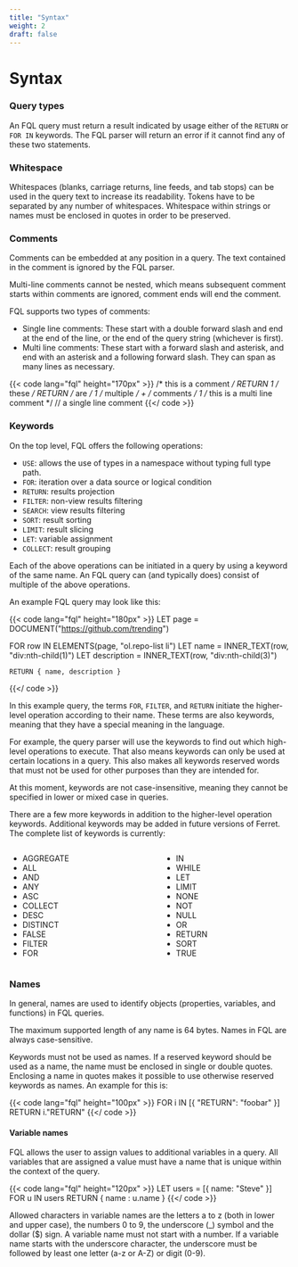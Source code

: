 ```yaml
---
title: "Syntax"
weight: 2
draft: false
---
```


# Syntax

### Query types
An FQL query must return a result indicated by usage either of the ``RETURN`` or ``FOR IN`` keywords. The FQL parser will return an error if it cannot find any of these two statements.

### Whitespace
Whitespaces (blanks, carriage returns, line feeds, and tab stops) can be used in the query text to increase its readability. Tokens have to be separated by any number of whitespaces. Whitespace within strings or names must be enclosed in quotes in order to be preserved.

### Comments
Comments can be embedded at any position in a query. The text contained in the comment is ignored by the FQL parser.

Multi-line comments cannot be nested, which means subsequent comment starts within comments are ignored, comment ends will end the comment.

FQL supports two types of comments:

- Single line comments: These start with a double forward slash and end at the end of the line, or the end of the query string (whichever is first).
- Multi line comments: These start with a forward slash and asterisk, and end with an asterisk and a following forward slash. They can span as many lines as necessary.

{{< code lang="fql" height="170px" >}}
/* this is a comment */ RETURN 1
/* these */ RETURN /* are */ 1 /* multiple */ + /* comments */ 1
/* this is
   a multi line
   comment */
// a single line comment
{{</ code >}}

### Keywords
On the top level, FQL offers the following operations:

- ``USE``: allows the use of types in a namespace without typing full type path.
- ``FOR``: iteration over a data source or logical condition
- ``RETURN``: results projection
- ``FILTER``: non-view results filtering
- ``SEARCH``: view results filtering
- ``SORT``: result sorting
- ``LIMIT``: result slicing
- ``LET``: variable assignment
- ``COLLECT``: result grouping

Each of the above operations can be initiated in a query by using a keyword of the same name. An FQL query can (and typically does) consist of multiple of the above operations.

An example FQL query may look like this:

{{< code lang="fql" height="180px" >}}
LET page = DOCUMENT("https://github.com/trending")

FOR row IN ELEMENTS(page, "ol.repo-list li")
    LET name = INNER_TEXT(row, "div:nth-child(1)")
    LET description = INNER_TEXT(row, "div:nth-child(3)")
    
    RETURN { name, description }
{{</ code >}}

In this example query, the terms ``FOR``, ``FILTER``, and ``RETURN`` initiate the higher-level operation according to their name. These terms are also keywords, meaning that they have a special meaning in the language.

For example, the query parser will use the keywords to find out which high-level operations to execute. That also means keywords can only be used at certain locations in a query. This also makes all keywords reserved words that must not be used for other purposes than they are intended for.

At this moment, keywords are not case-insensitive, meaning they cannot be specified in lower or mixed case in queries.

There are a few more keywords in addition to the higher-level operation keywords. Additional keywords may be added in future versions of Ferret. The complete list of keywords is currently:

<div class="columns">
    <div class="column">
    <ul>
        <li>AGGREGATE</li>
        <li>ALL</li>
        <li>AND</li>
        <li>ANY</li>
        <li>ASC</li>
        <li>COLLECT</li>
        <li>DESC</li>
        <li>DISTINCT</li>
        <li>FALSE</li>
        <li>FILTER</li>
        <li>FOR</li>
    </ul>
    </div>
    <div class="column">
        <ul>
            <li>IN</li>
            <li>WHILE</li>
            <li>LET</li>
            <li>LIMIT</li>
            <li>NONE</li>
            <li>NOT</li>
            <li>NULL</li>
            <li>OR</li>
            <li>RETURN</li>
            <li>SORT</li>
            <li>TRUE</li>
        </ul>
    </div>
</div>

### Names
In general, names are used to identify objects (properties, variables, and functions) in FQL queries.

The maximum supported length of any name is 64 bytes. Names in FQL are always case-sensitive.

Keywords must not be used as names. If a reserved keyword should be used as a name, the name must be enclosed in single or double quotes. Enclosing a name in quotes makes it possible to use otherwise reserved keywords as names. An example for this is:

{{< code lang="fql" height="100px" >}}
FOR i IN [{ "RETURN": "foobar" }]
    RETURN i."RETURN"
{{</ code >}}

#### Variable names
FQL allows the user to assign values to additional variables in a query. All variables that are assigned a value must have a name that is unique within the context of the query.

{{< code lang="fql" height="120px" >}}
LET users = [{ name: "Steve" }]
FOR u IN users
  RETURN { name : u.name }
{{</ code >}}

Allowed characters in variable names are the letters a to z (both in lower and upper case), the numbers 0 to 9, the underscore (_) symbol and the dollar ($) sign. A variable name must not start with a number. If a variable name starts with the underscore character, the underscore must be followed by least one letter (a-z or A-Z) or digit (0-9).